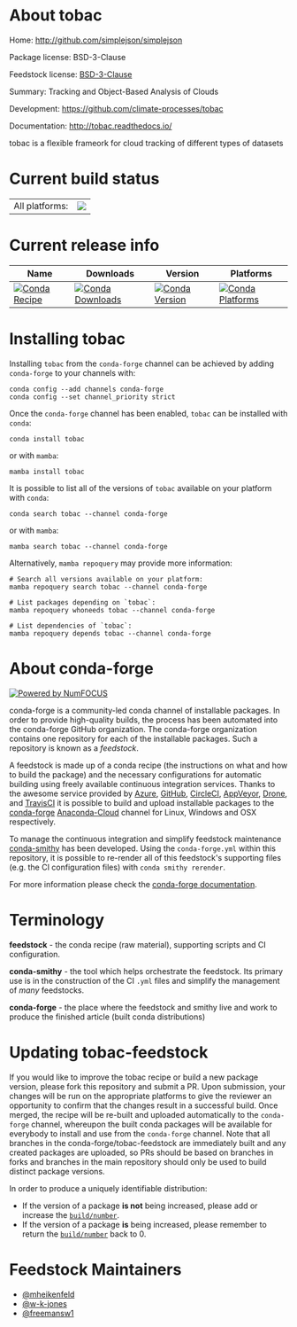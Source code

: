 About tobac
===========

Home: http://github.com/simplejson/simplejson

Package license: BSD-3-Clause

Feedstock license: [BSD-3-Clause](https://github.com/conda-forge/tobac-feedstock/blob/main/LICENSE.txt)

Summary: Tracking and Object-Based Analysis of Clouds

Development: https://github.com/climate-processes/tobac

Documentation: http://tobac.readthedocs.io/

tobac is a flexible frameork for cloud tracking of different types of datasets

Current build status
====================


<table><tr><td>All platforms:</td>
    <td>
      <a href="https://dev.azure.com/conda-forge/feedstock-builds/_build/latest?definitionId=7314&branchName=main">
        <img src="https://dev.azure.com/conda-forge/feedstock-builds/_apis/build/status/tobac-feedstock?branchName=main">
      </a>
    </td>
  </tr>
</table>

Current release info
====================

| Name | Downloads | Version | Platforms |
| --- | --- | --- | --- |
| [![Conda Recipe](https://img.shields.io/badge/recipe-tobac-green.svg)](https://anaconda.org/conda-forge/tobac) | [![Conda Downloads](https://img.shields.io/conda/dn/conda-forge/tobac.svg)](https://anaconda.org/conda-forge/tobac) | [![Conda Version](https://img.shields.io/conda/vn/conda-forge/tobac.svg)](https://anaconda.org/conda-forge/tobac) | [![Conda Platforms](https://img.shields.io/conda/pn/conda-forge/tobac.svg)](https://anaconda.org/conda-forge/tobac) |

Installing tobac
================

Installing `tobac` from the `conda-forge` channel can be achieved by adding `conda-forge` to your channels with:

```
conda config --add channels conda-forge
conda config --set channel_priority strict
```

Once the `conda-forge` channel has been enabled, `tobac` can be installed with `conda`:

```
conda install tobac
```

or with `mamba`:

```
mamba install tobac
```

It is possible to list all of the versions of `tobac` available on your platform with `conda`:

```
conda search tobac --channel conda-forge
```

or with `mamba`:

```
mamba search tobac --channel conda-forge
```

Alternatively, `mamba repoquery` may provide more information:

```
# Search all versions available on your platform:
mamba repoquery search tobac --channel conda-forge

# List packages depending on `tobac`:
mamba repoquery whoneeds tobac --channel conda-forge

# List dependencies of `tobac`:
mamba repoquery depends tobac --channel conda-forge
```


About conda-forge
=================

[![Powered by
NumFOCUS](https://img.shields.io/badge/powered%20by-NumFOCUS-orange.svg?style=flat&colorA=E1523D&colorB=007D8A)](https://numfocus.org)

conda-forge is a community-led conda channel of installable packages.
In order to provide high-quality builds, the process has been automated into the
conda-forge GitHub organization. The conda-forge organization contains one repository
for each of the installable packages. Such a repository is known as a *feedstock*.

A feedstock is made up of a conda recipe (the instructions on what and how to build
the package) and the necessary configurations for automatic building using freely
available continuous integration services. Thanks to the awesome service provided by
[Azure](https://azure.microsoft.com/en-us/services/devops/), [GitHub](https://github.com/),
[CircleCI](https://circleci.com/), [AppVeyor](https://www.appveyor.com/),
[Drone](https://cloud.drone.io/welcome), and [TravisCI](https://travis-ci.com/)
it is possible to build and upload installable packages to the
[conda-forge](https://anaconda.org/conda-forge) [Anaconda-Cloud](https://anaconda.org/)
channel for Linux, Windows and OSX respectively.

To manage the continuous integration and simplify feedstock maintenance
[conda-smithy](https://github.com/conda-forge/conda-smithy) has been developed.
Using the ``conda-forge.yml`` within this repository, it is possible to re-render all of
this feedstock's supporting files (e.g. the CI configuration files) with ``conda smithy rerender``.

For more information please check the [conda-forge documentation](https://conda-forge.org/docs/).

Terminology
===========

**feedstock** - the conda recipe (raw material), supporting scripts and CI configuration.

**conda-smithy** - the tool which helps orchestrate the feedstock.
                   Its primary use is in the construction of the CI ``.yml`` files
                   and simplify the management of *many* feedstocks.

**conda-forge** - the place where the feedstock and smithy live and work to
                  produce the finished article (built conda distributions)


Updating tobac-feedstock
========================

If you would like to improve the tobac recipe or build a new
package version, please fork this repository and submit a PR. Upon submission,
your changes will be run on the appropriate platforms to give the reviewer an
opportunity to confirm that the changes result in a successful build. Once
merged, the recipe will be re-built and uploaded automatically to the
`conda-forge` channel, whereupon the built conda packages will be available for
everybody to install and use from the `conda-forge` channel.
Note that all branches in the conda-forge/tobac-feedstock are
immediately built and any created packages are uploaded, so PRs should be based
on branches in forks and branches in the main repository should only be used to
build distinct package versions.

In order to produce a uniquely identifiable distribution:
 * If the version of a package **is not** being increased, please add or increase
   the [``build/number``](https://docs.conda.io/projects/conda-build/en/latest/resources/define-metadata.html#build-number-and-string).
 * If the version of a package **is** being increased, please remember to return
   the [``build/number``](https://docs.conda.io/projects/conda-build/en/latest/resources/define-metadata.html#build-number-and-string)
   back to 0.

Feedstock Maintainers
=====================

* [@mheikenfeld](https://github.com/mheikenfeld/)
* [@w-k-jones](https://github.com/w-k-jones/)
* [@freemansw1](https://github.com/freemansw1/)

